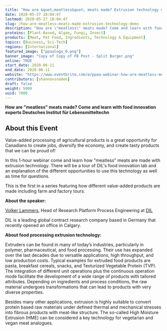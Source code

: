 ```yaml
---
title: "How are &quot;meatless&quot; meats made? Extrusion technology demo"
date: 2020-05-27 18:04:47
lastmod: 2020-05-27 18:04:47
slug: /how-are-meatless-meats-made-extrusion-technology-demo
description: "How are \"meatless\" meats made? Come and learn with food innovation experts Deutsches Institut für LebensmitteltechnAbout this EventValue-added processing of agricultural products is a great opportunity for Canadians to create jobs, diversify the economy, and create tasty products that we can be proud of!"
proteins: [Plant-Based, Algae, Fungi, Insect]
products: [Meat, Pet Food, Ingredients, Technology & Equipment]
topics: [Business, Sci-Tech]
regions: [International]
featured_image: ["ppaalogo_0.png"]
banner_image: "Copy of Copy of FB Post - Split Burger.png"
online: TRUE
start_date: 2020-06-11
end_date: 2020-06-11
website: "https://www.eventbrite.com/e/ppaa-webinar-how-are-meatless-meats-made-extrusion-technology-demo-tickets-106800980608"
contributors: [shannonsnaden]
draft: false
weight: 5000
uuid: 7000
---
```

<p><strong>How are "meatless" meats made? Come and learn with food innovation experts Deutsches Institut für Lebensmitteltechn</strong></p>
<h2>About this Event</h2>
<p>Value-added processing of agricultural products is a great opportunity for Canadians to create jobs, diversify the economy, and create tasty products that we can be proud of!</p>
<p>In this 1-hour webinar come and learn how "meatless" meats are made with extrusion technology. There will be a tour of DIL's food innovation lab and an explanation of the different opportunities to use this technology as well as time for questions.</p>
<p>This is the first in a series featuring how different value-added products are made including farm and factory tours.</p>
<p><strong>About the speaker:</strong></p>
<p><a href="https://www.linkedin.com/in/volker-lammers-b64415aa/?originalSubdomain=de">Volker Lammers</a>, Head of Research Platform Process Engineering at <a href="https://www.eventbrite.com/e/ppaa-webinar-how-are-meatless-meats-made-extrusion-technology-demo-tickets-106800980608">DIL</a></p>
<p>DIL is a leading global contract research company based in Germany that recently opened an office in Calgary.</p>
<p><strong>About food processing extrusion technology:</strong></p>
<p>Extruders can be found in many of today’s industries, particularly in polymer, pharmaceutical, and food processing. Their use has expanded over the last decades due to versatile applications, high throughput, and low production costs. Typical examples for extruded food products are pasta, breakfast cereals, snacks, and Texturized Vegetable Protein (TVP). The integration of different unit operations plus the continuous operation mode facilitate the development of a wide range of products with tailored attributes. Depending on ingredients and process conditions, the raw material undergoes transformations that can lead to products with very diverse properties.</p>
<p>Besides many other applications, extrusion is highly suitable to convert protein based raw materials under defined thermal and mechanical stresses into fibrous products with meat-like structure. The so-called High Moisture Extrusion (HME) can be considered a key technology for vegetarian and vegan meat analogues.</p>
